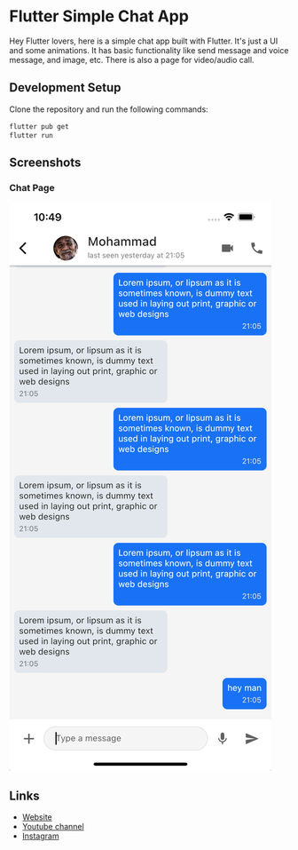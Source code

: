 # Flutter Simple Chat App

Hey Flutter lovers, here is a simple chat app built with Flutter. It's just a UI and some animations. It has basic functionality like send message and voice message, and image, etc. There is also a page for video/audio call.


## Development Setup
Clone the repository and run the following commands:
```
flutter pub get
flutter run
```

## Screenshots

### Chat Page
<img src="assets/screenshots/chat-page.png" />

## Links

* [Website](https://afgprogrammer.com)
* [Youtube channel](https://youtube.com/afgprogrammer)
* [Instagram](https://instagram.com/theflutterlover)
